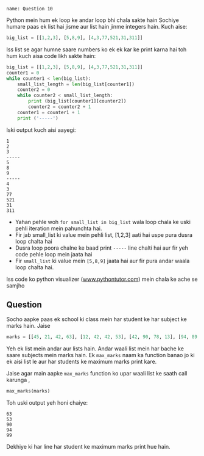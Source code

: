 ```ngMeta
name: Question 10

```

Python mein hum ek loop ke andar loop bhi chala sakte hain Sochiye humare paas ek list hai jisme aur list hain jinme integers hain. Kuch aise:

```python
big_list = [[1,2,3], [5,8,9], [4,3,77,521,31,311]]
```

Iss list se agar humne saare numbers ko ek ek kar ke print karna hai toh hum kuch aisa code likh sakte hain:

```python
big_list = [[1,2,3], [5,8,9], [4,3,77,521,31,311]]
counter1 = 0
while counter1 < len(big_list):
    small_list_length = len(big_list[counter1])
    counter2 = 0
    while counter2 < small_list_length:
        print (big_list[counter1][counter2])
        counter2 = counter2 + 1
    counter1 = counter1 + 1
    print ('-----')
```

Iski output kuch aisi aayegi:

```
1
2
3
-----
5
8
9
-----
4
3
77
521
31
311
```

* Yahan pehle woh `for small_list in big_list` wala loop chala ke uski pehli iteration mein pahunchta hai.
* Fir jab small_list ki value mein pehli list, [1,2,3] aati hai uspe pura dusra loop chalta hai
* Dusra loop poora chalne ke baad print `-----` line chalti hai aur fir yeh code pehle loop mein jaata hai
* Fir `small_list` ki value mein `[5,8,9]` jaata hai aur fir pura andar waala loop chalta hai.

Iss code ko python visualizer (www.pythontutor.com) mein chala ke ache se samjho


## Question

Socho aapke paas ek school ki class mein har student ke har subject ke marks hain. Jaise

```python
marks = [[45, 21, 42, 63], [12, 42, 42, 53], [42, 90, 78, 13], [94, 89, 78, 76], [87, 55, 98, 99]]
```

Yeh ek list mein andar aur lists hain. Andar waali list mein har bache ke saare subjects mein marks hain. Ek `max_marks` naam ka function banao jo ki ek aisi list le aur har students ke maximum marks print kare.

Jaise agar main aapke `max_marks` function ko upar waali list ke saath call karunga ,

```python
max_marks(marks)
```

Toh uski output yeh honi chaiye:

```
63
53
90
94
99
```
Dekhiye ki har line har student ke maximum marks print hue hain.
